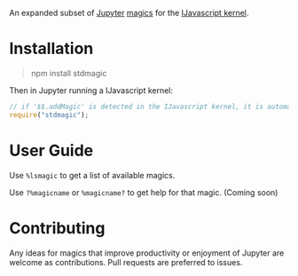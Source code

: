 An expanded subset of [Jupyter](https://jupyter.org/) [magics](https://ipython.readthedocs.io/en/stable/interactive/magics.html#line-magics) for the [IJavascript kernel](https://github.com/n-riesco/ijavascript).

# Installation
> npm install stdmagic

Then in Jupyter running a IJavascript kernel:
``` js
// if '$$.addMagic' is detected in the IJavascript kernel, it is automatically called to add the magics
require("stdmagic");
```

# User Guide
Use `%lsmagic` to get a list of available magics.

Use `?%magicname` or `%magicname?` to get help for that magic. (Coming soon)

# Contributing
Any ideas for magics that improve productivity or enjoyment of Jupyter are welcome as contributions. Pull requests are preferred to issues.